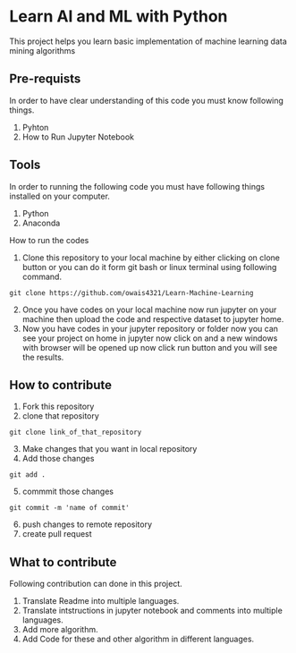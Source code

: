 # Learn AI and ML with Python
This project helps you learn basic implementation of machine learning data mining algorithms

## Pre-requists
In order to have clear understanding of this code you must know following things.
1. Pyhton 
2. How to Run Jupyter Notebook

## Tools 
In order to running the following code you must have following things installed on your computer.
1. Python
2. Anaconda

How to run the codes 
1. Clone this repository to your local machine by either clicking on clone button or you can do it form git bash or linux terminal using following command.
```
git clone https://github.com/owais4321/Learn-Machine-Learning
``` 
2. Once you have codes on your local machine now run jupyter on your machine then upload the code and respective dataset to jupyter home. 
3. Now you have codes in your jupyter repository or folder now you can see your project on home in jupyter now click on and a new windows with browser will be opened up now click run button and you will see the results.

## How to contribute
1. Fork this repository
2. clone that repository
```
git clone link_of_that_repository
```
3. Make changes that you want in local repository
4. Add those changes
```
git add .
```
5. commmit those changes
```
git commit -m 'name of commit'
```
6. push changes to remote repository
7. create pull request

## What to contribute
Following contribution can done in this project.
1. Translate Readme into multiple languages.
2. Translate intstructions in jupyter notebook and comments into multiple languages.
3. Add more algorithm.
4. Add Code for these and other algorithm in different languages.
